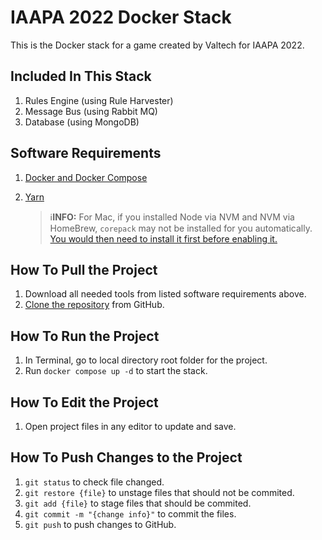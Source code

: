 # IAAPA 2022 Docker Stack

This is the Docker stack for a game created by Valtech for IAAPA 2022. 

## Included In This Stack
1. Rules Engine (using Rule Harvester)
1. Message Bus (using Rabbit MQ)
1. Database (using MongoDB)

## Software Requirements
1. [Docker and Docker Compose](https://www.docker.com/products/docker-desktop/)
1. [Yarn](https://yarnpkg.com/getting-started/install)

   > ℹ️**INFO:** For Mac, if you installed Node via NVM and NVM via HomeBrew, `corepack` may not be installed for you automatically.  [You would then need to install it first before enabling it.](https://stackoverflow.com/a/70094249/3375398)

## How To Pull the Project
1. Download all needed tools from listed software requirements above.
1. [Clone the repository](https://docs.github.com/en/repositories/creating-and-managing-repositories/cloning-a-repository) from GitHub.

## How To Run the Project
1. In Terminal, go to local directory root folder for the project.
1. Run `docker compose up -d` to start the stack.

## How To Edit the Project
1. Open project files in any editor to update and save.

## How To Push Changes to the Project
1. `git status` to check file changed.
1. `git restore {file}` to unstage files that should not be commited.
1. `git add {file}` to stage files that should be commited.
1. `git commit -m "{change info}"` to commit the files.
1. `git push` to push changes to GitHub.

